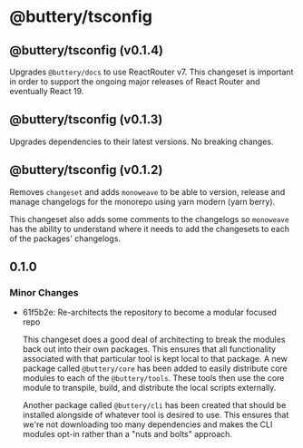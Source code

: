 # @buttery/tsconfig

<!-- MONOWEAVE:BELOW -->

## @buttery/tsconfig (v0.1.4) <a name="0.1.4"></a>

Upgrades `@buttery/docs` to use ReactRouter v7. This changeset is important in order to support the ongoing major releases of React Router and eventually React 19.



## @buttery/tsconfig (v0.1.3) <a name="0.1.3"></a>

Upgrades dependencies to their latest versions. No breaking changes.



## @buttery/tsconfig (v0.1.2) <a name="0.1.2"></a>

Removes `changeset` and adds `monoweave` to be able to version, release and manage changelogs for the monorepo using yarn modern (yarn berry).

This changeset also adds some comments to the changelogs so `monoweave` has the ability to understand where it needs to add the changesets to each of the packages' changelogs.



## 0.1.0

### Minor Changes

- 61f5b2e: Re-architects the repository to become a modular focused repo

  This changeset does a good deal of architecting to break the modules back out into their own packages. This ensures that all functionality associated with that particular tool is kept local to that package. A new package called `@buttery/core` has been added to easily distribute core modules to each of the `@buttery/tools`. These tools then use the core module to transpile, build, and distribute the local scripts externally.

  Another package called `@buttery/cli` has been created that should be installed alongside of whatever tool is desired to use. This ensures that we're not downloading too many dependencies and makes the CLI modules opt-in rather than a "nuts and bolts" approach.
